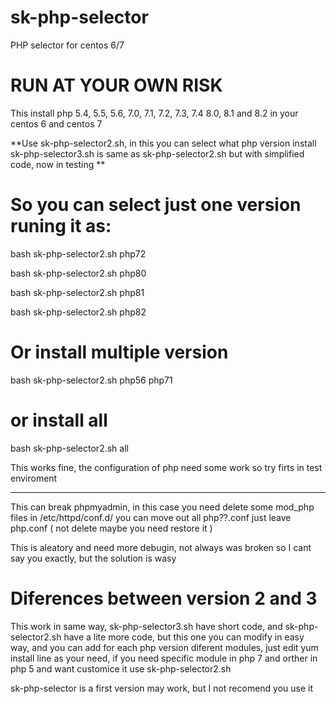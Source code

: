 # sk-php-selector

PHP selector for centos 6/7

# RUN AT YOUR OWN RISK

This install php 5.4, 5.5, 5.6, 7.0, 7.1, 7.2, 7.3, 7.4 8.0, 8.1 and 8.2 in your centos 6 and centos 7

**Use sk-php-selector2.sh, in this you can select what php version install
sk-php-selector3.sh is same as sk-php-selector2.sh but with simplified code, now in testing **

# So you can select just one version runing it as:

bash sk-php-selector2.sh php72

bash sk-php-selector2.sh php80

bash sk-php-selector2.sh php81

bash sk-php-selector2.sh php82

# Or install multiple version

bash sk-php-selector2.sh php56 php71

# or install all

bash sk-php-selector2.sh all

This works fine, the configuration of php need some work so try firts in test enviroment

---

This can break phpmyadmin, in this case you need delete some mod_php files in /etc/httpd/conf.d/ you can move out all php??.conf just leave php.conf ( not delete maybe you need restore it )

This is aleatory and need more debugin, not always was broken so I cant say you exactly, but the solution is wasy

# Diferences between version 2 and 3

This work in same way, sk-php-selector3.sh have short code, and sk-php-selector2.sh have a lite more code, but this one you can modify in easy way, and you can add for each php version diferent modules, just edit yum install line as your need, if you need specific module in php 7 and orther in php 5 and want customice it use sk-php-selector2.sh

sk-php-selector is a first version may work, but I not recomend you use it
